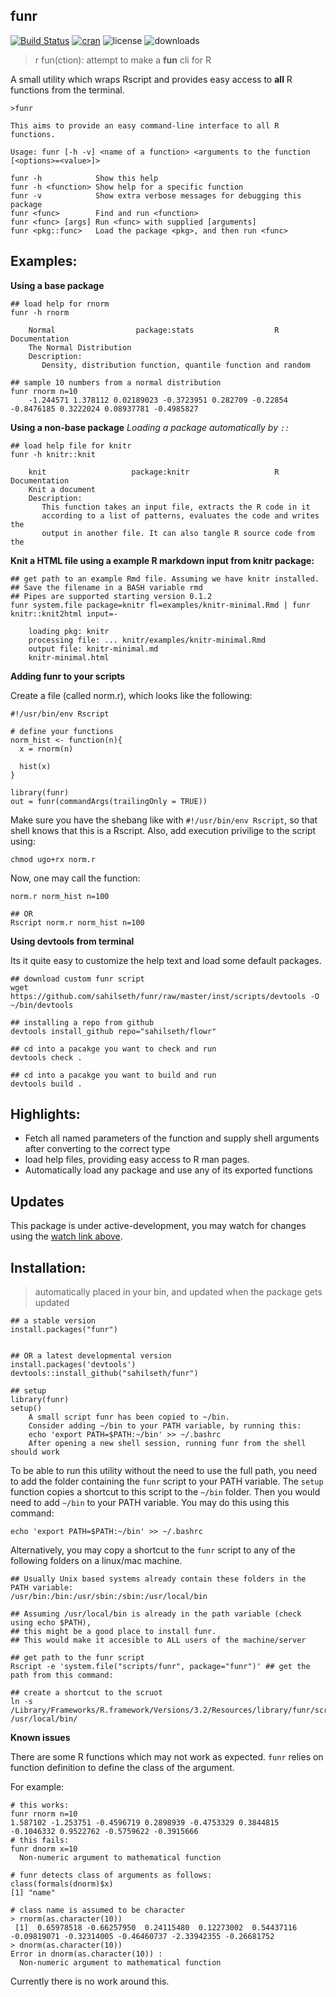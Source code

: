 funr
----------------------

[![Build Status](https://travis-ci.org/sahilseth/funr.svg?branch=master)](https://travis-ci.org/sahilseth/funr)
[![cran](http://www.r-pkg.org/badges/version/funr)](https://cran.r-project.org/package=funr)
![license](https://img.shields.io/badge/license-MIT-blue.svg)
![downloads](http://cranlogs.r-pkg.org/badges/grand-total/funr)


> r fun(ction): 
> attempt to make a **fun** cli for R

A small utility which wraps Rscript and provides easy access to **all** R functions from the terminal.

```
>funr

This aims to provide an easy command-line interface to all R functions.

Usage: funr [-h -v] <name of a function> <arguments to the function [<options>=<value>]>

funr -h            Show this help
funr -h <function> Show help for a specific function
funr -v            Show extra verbose messages for debugging this package
funr <func>        Find and run <function>
funr <func> [args] Run <func> with supplied [arguments]
funr <pkg::func>   Load the package <pkg>, and then run <func>
```



## Examples:

**Using a base package**

```
## load help for rnorm
funr -h rnorm
```

```
    Normal                  package:stats                  R Documentation
    The Normal Distribution
    Description:
       Density, distribution function, quantile function and random

## sample 10 numbers from a normal distribution
funr rnorm n=10
    -1.244571 1.378112 0.02189023 -0.3723951 0.282709 -0.22854 -0.8476185 0.3222024 0.08937781 -0.4985827
```


**Using a non-base package**
*Loading a package automatically by `::`*

```
## load help file for knitr
funr -h knitr::knit
```

```
    knit                   package:knitr                   R Documentation
    Knit a document
    Description:
       This function takes an input file, extracts the R code in it
       according to a list of patterns, evaluates the code and writes the
       output in another file. It can also tangle R source code from the
```

**Knit a HTML file using a example R markdown input from knitr package:**

```
## get path to an example Rmd file. Assuming we have knitr installed.
## Save the filename in a BASH variable rmd
## Pipes are supported starting version 0.1.2
funr system.file package=knitr fl=examples/knitr-minimal.Rmd | funr knitr::knit2html input=-
```

```
    loading pkg: knitr
    processing file: ... knitr/examples/knitr-minimal.Rmd
    output file: knitr-minimal.md
    knitr-minimal.html
```

**Adding funr to your scripts**

Create a file (called norm.r), which looks like the following:

```
#!/usr/bin/env Rscript

# define your functions
norm_hist <- function(n){
  x = rnorm(n)
  
  hist(x)
}

library(funr)
out = funr(commandArgs(trailingOnly = TRUE))
```

Make sure you have the shebang like with `#!/usr/bin/env Rscript`, so that shell knows that this is a Rscript. 
Also, add execution privilige to the script using:

```
chmod ugo+rx norm.r
```

Now, one may call the function:

```
norm.r norm_hist n=100

## OR
Rscript norm.r norm_hist n=100
```

<!---
rmd=$(funr system.file package=knitr fl=examples/knitr-minimal.Rmd)
echo $rmd
    /Library/Frameworks/R.framework/Versions/3.2/Resources/library/knitr
## knit this awesome example !
funr knitr::knit2html input=$rmd
--->

**Using devtools from terminal**

Its it quite easy to customize the help text and load some default packages.

```
## download custom funr script
wget https://github.com/sahilseth/funr/raw/master/inst/scripts/devtools -O ~/bin/devtools

## installing a repo from github
devtools install_github repo="sahilseth/flowr"

## cd into a pacakge you want to check and run
devtools check .

## cd into a pacakge you want to build and run
devtools build .
```

## Highlights:
- Fetch all named parameters of the function and supply shell arguments after converting to the correct type
- load help files, providing easy access to R man pages.
- Automatically load any package and use any of its exported functions

## Updates
This package is under active-development, 
you may watch for changes using
the [watch link above](https://help.github.com/articles/watching-repositories/).


## Installation:

> automatically placed in your bin, and updated when the package gets updated

```
## a stable version
install.packages("funr")


## OR a latest developmental version
install.packages('devtools')
devtools::install_github("sahilseth/funr")

## setup
library(funr)
setup()
    A small script funr has been copied to ~/bin.
    Consider adding ~/bin to your PATH variable, by running this:
    echo 'export PATH=$PATH:~/bin' >> ~/.bashrc
    After opening a new shell session, running funr from the shell should work
```

To be able to run this utility without the need to use the full path, you need to add the folder containing the
`funr` script to your PATH variable. The `setup` function copies a shortcut to this script to the `~/bin` folder.
Then you would need to add `~/bin` to your PATH variable. You may do this using this command:

```
echo 'export PATH=$PATH:~/bin' >> ~/.bashrc
```

Alternatively, you may copy a shortcut to the `funr` script to any of the following folders on a linux/mac machine.

```
## Usually Unix based systems already contain these folders in the PATH variable:
/usr/bin:/bin:/usr/sbin:/sbin:/usr/local/bin 

## Assuming /usr/local/bin is already in the path variable (check using echo $PATH),
## this might be a good place to install funr. 
## This would make it accesible to ALL users of the machine/server

## get path to the funr script
Rscript -e 'system.file("scripts/funr", package="funr")' ## get the path from this command:

## create a shortcut to the scruot
ln -s /Library/Frameworks/R.framework/Versions/3.2/Resources/library/funr/scripts/funr /usr/local/bin/
```


**Known issues**

There are some R functions which may not work as expected. `funr` relies on function definition to define the class of the argument.

For example:

```
# this works:
funr rnorm n=10
1.587102 -1.253751 -0.4596719 0.2898939 -0.4753329 0.3844815 -0.1046332 0.9522762 -0.5759622 -0.3915666
# this fails:
funr dnorm x=10
  Non-numeric argument to mathematical function
  
# funr detects class of arguments as follows:
class(formals(dnorm)$x)
[1] "name"

# class name is assumed to be character
> rnorm(as.character(10))
 [1]  0.65978518 -0.66257950  0.24115480  0.12273002  0.54437116 -0.09819071 -0.32314005 -0.46460737 -2.33942355 -0.26681752
> dnorm(as.character(10))
Error in dnorm(as.character(10)) : 
  Non-numeric argument to mathematical function  
```


Currently there is no work around this.

<!---
class(formals(dnorm)$x)
[1] "name"

class(formals(rnorm)$n)
[1] "name"
--->

